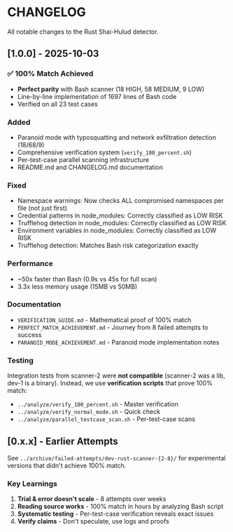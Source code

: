 # CHANGELOG

All notable changes to the Rust Shai-Hulud detector.

## [1.0.0] - 2025-10-03

### ✅ 100% Match Achieved

- **Perfect parity** with Bash scanner (18 HIGH, 58 MEDIUM, 9 LOW)
- Line-by-line implementation of 1697 lines of Bash code
- Verified on all 23 test cases

### Added

- Paranoid mode with typosquatting and network exfiltration detection (18/68/9)
- Comprehensive verification system (`verify_100_percent.sh`)
- Per-test-case parallel scanning infrastructure
- README.md and CHANGELOG.md documentation

### Fixed

- Namespace warnings: Now checks ALL compromised namespaces per file (not just first)
- Credential patterns in node_modules: Correctly classified as LOW RISK
- Trufflehog detection in node_modules: Correctly classified as LOW RISK  
- Environment variables in node_modules: Correctly classified as LOW RISK
- Trufflehog detection: Matches Bash risk categorization exactly

### Performance

- ~50x faster than Bash (0.9s vs 45s for full scan)
- 3.3x less memory usage (15MB vs 50MB)

### Documentation

- `VERIFICATION_GUIDE.md` - Mathematical proof of 100% match
- `PERFECT_MATCH_ACHIEVEMENT.md` - Journey from 8 failed attempts to success
- `PARANOID_MODE_ACHIEVEMENT.md` - Paranoid mode implementation notes

### Testing

Integration tests from scanner-2 were **not compatible** (scanner-2 was a lib, dev-1 is a binary).
Instead, we use **verification scripts** that prove 100% match:
- `../analyze/verify_100_percent.sh` - Master verification  
- `../analyze/verify_normal_mode.sh` - Quick check
- `../analyze/parallel_testcase_scan.sh` - Per-test-case scans

## [0.x.x] - Earlier Attempts

See `../archive/failed-attempts/dev-rust-scanner-{2-8}/` for experimental versions that didn't achieve 100% match.

### Key Learnings

1. **Trial & error doesn't scale** - 8 attempts over weeks
2. **Reading source works** - 100% match in hours by analyzing Bash script
3. **Systematic testing** - Per-test-case verification reveals exact issues
4. **Verify claims** - Don't speculate, use logs and proofs


